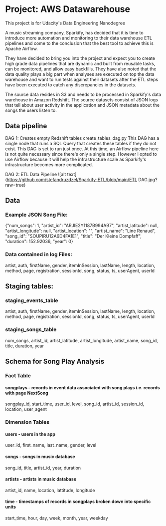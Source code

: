 # Project: AWS Datawarehouse

This project is for Udacity's Data Engineering Nanodegree

A music streaming company, Sparkify, has decided that it is time to introduce more automation and monitoring to their data warehouse ETL pipelines and come to the conclusion that the best tool to achieve this is Apache Airflow.

They have decided to bring you into the project and expect you to create high grade data pipelines that are dynamic and built from reusable tasks, can be monitored, and allow easy backfills. They have also noted that the data quality plays a big part when analyses are executed on top the data warehouse and want to run tests against their datasets after the ETL steps have been executed to catch any discrepancies in the datasets.

The source data resides in S3 and needs to be processed in Sparkify's data warehouse in Amazon Redshift. The source datasets consist of JSON logs that tell about user activity in the application and JSON metadata about the songs the users listen to.

## Data pipeline

DAG 1: Creates empty Redshift tables
create_tables_dag.py
This DAG has a single node that runs a SQL Query that creates these tables if they do not exist.
This DAG is set to run just once.
At this time, an Airflow pipeline here is not quite necessary since there's only a single step. However I opted to use Airflow because it will help the infrastructure scale as Sparkify's infrastructure becomes more complicated.

DAG 2: ETL Data Pipeline
![alt text](https://github.com/stefandruzdzel/Sparkify-ETL/blob/main/ETL DAG.jpg?raw=true)


## Data

### Example JSON Song File:
{"num_songs": 1, "artist_id": "ARJIE2Y1187B994AB7", "artist_latitude": null, "artist_longitude": null, "artist_location": "", "artist_name": "Line Renaud", "song_id": "SOUPIRU12A6D4FA1E1", "title": "Der Kleine Dompfaff", "duration": 152.92036, "year": 0}

### Data contained in log Files:
artist, auth, firstName, gender, itemInSession, lastName, length, location, method, page, registration, sessionId, song, status, ts, userAgent, userId

## Staging tables:

### staging_events_table
artist, auth, firstName, gender, itemInSession, lastName, length, location, method, page, registration, sessionId, song, status, ts, userAgent, userId

### staging_songs_table
num_songs, artist_id, artist_latitude, artist_longitude, artist_name, song_id, title, duration, year



## Schema for Song Play Analysis

### Fact Table
#### songplays - records in event data associated with song plays i.e. records with page NextSong
songplay_id, start_time, user_id, level, song_id, artist_id, session_id, location, user_agent

### Dimension Tables
#### users - users in the app
user_id, first_name, last_name, gender, level

#### songs - songs in music database
song_id, title, artist_id, year, duration

#### artists - artists in music database
artist_id, name, location, lattitude, longitude

#### time - timestamps of records in songplays broken down into specific units
start_time, hour, day, week, month, year, weekday
